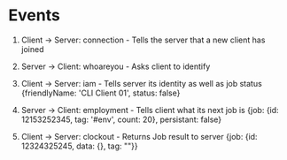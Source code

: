 # Events
1. Client -> Server: connection - Tells the server that a new client has joined
2. Server -> Client: whoareyou - Asks client to identify
3. Client -> Server: iam - Tells server its identity as well as job status {friendlyName: 'CLI Client 01', status: false}

4. Server -> Client: employment - Tells client what its next job is {job: {id: 12153252345, tag: '#env', count: 20}, persistant: false}
5. Client -> Server: clockout - Returns Job result to server {job: {id: 12324325245, data: {}, tag: ""}}
